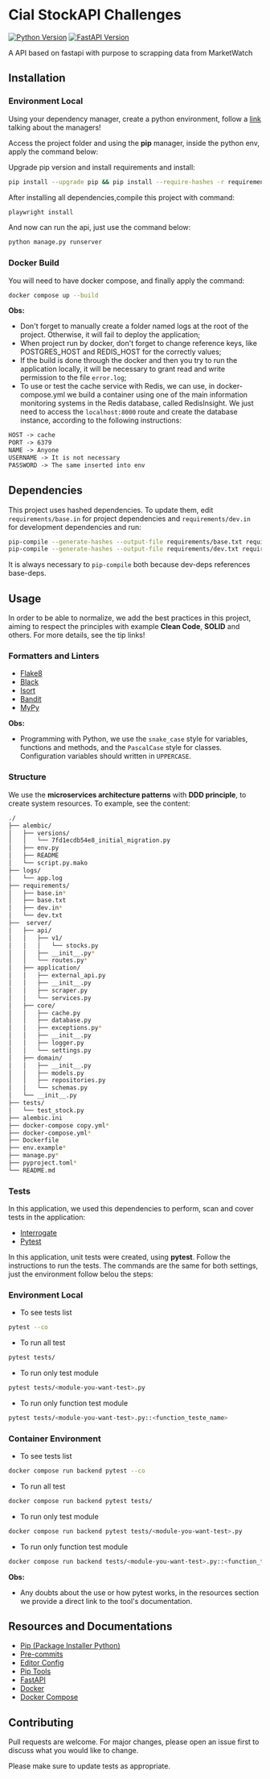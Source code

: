 # Cial StockAPI Challenges

[![Python Version][python-image]][python-url]
[![FastAPI Version][fastapi-image]][fastapi-url]


A API based on fastapi with purpose to scrapping data from MarketWatch

## Installation

### Environment Local

Using your dependency manager, create a python environment, follow a [link](https://ahmed-nafies.medium.com/pip-pipenv-poetry-or-conda-7d2398adbac9) talking about the managers!

Access the project folder and using the **pip** manager, inside the python env, apply the command below:

Upgrade pip version and install requirements and install:

```sh
pip install --upgrade pip && pip install --require-hashes -r requirements/dev.txt
```
After installing all dependencies,compile this project with command:

```sh
playwright install
```

And now can run the api, just use the command below:
```sh
python manage.py runserver
```

### Docker Build

You will need to have docker compose, and finally apply the command:

```sh
docker compose up --build
```

**Obs:**

* Don't forget to manually create a folder named logs at the root of the project. Otherwise, it will fail to deploy the application;
* When project run by docker, don't forget to change reference keys, like POSTGRES_HOST and REDIS_HOST for the correctly values;
* If the build is done through the docker and then you try to run the application locally, it will be necessary to grant read and write permission to the file `error.log`;
* To use or test the cache service with Redis, we can use, in docker-compose.yml we build a container using one of the main information monitoring systems in the Redis database, called RedisInsight. We just need to access the `localhost:8000` route and create the database instance, according to the following instructions:

```txt
HOST -> cache
PORT -> 6379
NAME -> Anyone
USERNAME -> It is not necessary
PASSWORD -> The same inserted into env
```


## Dependencies

This project uses hashed dependencies. To update them, edit `requirements/base.in` for project dependencies and `requirements/dev.in` for development dependencies and run:
```sh
pip-compile --generate-hashes --output-file requirements/base.txt requirements/base.in && \
pip-compile --generate-hashes --output-file requirements/dev.txt requirements/dev.in
```
It is always necessary to `pip-compile` both because dev-deps references base-deps.

## Usage

In order to be able to normalize, we add the best practices in this project, aiming to respect the principles with example **Clean Code**, **SOLID** and others. For more details, see the tip links!


### Formatters and Linters

* [Flake8](https://flake8.pycqa.org/en/latest/index.html)
* [Black](https://black.readthedocs.io/en/stable/)
* [Isort](https://isort.readthedocs.io/en/latest/)
* [Bandit](https://bandit.readthedocs.io/en/latest/)
* [MyPy](https://mypy.readthedocs.io/en/stable/)

**Obs:**

* Programming with Python, we use the `snake_case` style for variables, functions and methods, and the `PascalCase` style for classes. Configuration variables should written in `UPPERCASE`.

### Structure

We use the **microservices architecture patterns** with **DDD principle**, to create system resources. To example, see the content:

```sh
./
├── alembic/
│   ├── versions/
│   │   └── 7fd1ecdb54e8_initial_migration.py
│   ├── env.py
│   ├── README
│   └── script.py.mako
├── logs/
│   └── app.log
├── requirements/
│   ├── base.in*
│   ├── base.txt
│   ├── dev.in*
│   └── dev.txt
├──  server/
│   ├── api/
│   │   ├── v1/
│   │   │   └── stocks.py
│   │   ├── __init__.py*
│   │   └── routes.py*
│   ├── application/
│   │   ├── external_api.py
│   │   ├── __init__.py
│   │   ├── scraper.py
│   │   └── services.py
│   ├── core/
│   │   ├── cache.py
│   │   ├── database.py
│   │   ├── exceptions.py*
│   │   ├── __init__.py
│   │   ├── logger.py
│   │   └── settings.py
│   ├── domain/
│   │   ├── __init__.py
│   │   ├── models.py
│   │   ├── repositories.py
│   │   └── schemas.py
│   └── __init__.py
├── tests/
│   └── test_stock.py
├── alembic.ini
├── docker-compose copy.yml*
├── docker-compose.yml*
├── Dockerfile
├── env.example*
├── manage.py*
├── pyproject.toml*
└── README.md
```

### Tests

In this application, we used this dependencies to perform, scan and cover tests in the application:

* [Interrogate](https://interrogate.readthedocs.io/en/latest/)
* [Pytest](https://docs.pytest.org/en/8.3.x/)

In this application, unit tests were created, using **pytest**. Follow the instructions to run the tests. The commands are the same for both settings, just the environment follow belou the steps:

### Environment Local

* To see tests list

```sh
pytest --co
```

* To run all test

```sh
pytest tests/
```

* To run only test module

```sh
pytest tests/<module-you-want-test>.py
```

* To run only function test module

```sh
pytest tests/<module-you-want-test>.py::<function_teste_name>
```

### Container Environment

* To see tests list

```sh
docker compose run backend pytest --co
```

* To run all test

```sh
docker compose run backend pytest tests/
```

* To run only test module

```sh
docker compose run backend pytest tests/<module-you-want-test>.py
```

* To run only function test module

```sh
docker compose run backend tests/<module-you-want-test>.py::<function_teste_name>
```

**Obs:**

* Any doubts about the use or how pytest works, in the resources section we provide a direct link to the tool's documentation.


## Resources and Documentations

* [Pip (Package Installer Python)](https://pip.pypa.io/en/stable/)
* [Pre-commits](https://pre-commit.com/index.html)
* [Editor Config](https://editorconfig.org/)
* [Pip Tools](https://github.com/jazzband/pip-tools)
* [FastAPI](https://docs.djangoproject.com/en/3.2/)
* [Docker](https://docs.docker.com/get-started/)
* [Docker Compose](https://docs.docker.com/compose/)

## Contributing

Pull requests are welcome. For major changes, please open an issue first to discuss what you would like to change.

Please make sure to update tests as appropriate.

[python-url]: https://www.python.org/dev/peps/pep-0596/
[python-image]: https://img.shields.io/badge/python-v3.12-blue
[fastapi-image]: https://img.shields.io/badge/FastAPI-v0.6.8-blue
[fastapi-url]: https://fastapi.tiangolo.com/
